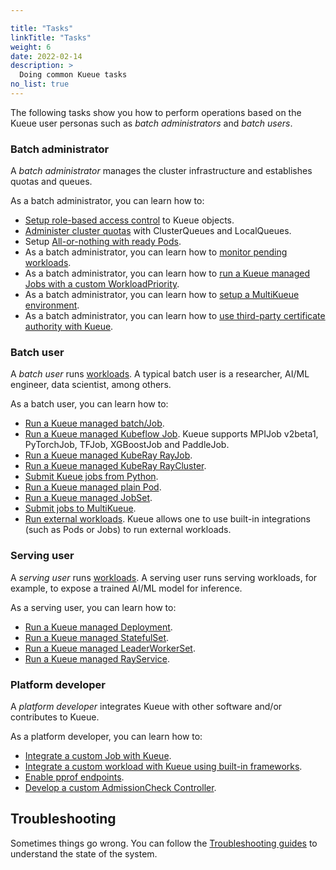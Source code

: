 ```yaml
---

title: "Tasks"
linkTitle: "Tasks"
weight: 6
date: 2022-02-14
description: >
  Doing common Kueue tasks
no_list: true
---
```


The following tasks show you how to perform operations based on the Kueue user
personas such as _batch administrators_ and _batch users_.

### Batch administrator

A _batch administrator_ manages the cluster infrastructure and establishes
quotas and queues.

As a batch administrator, you can learn how to:

- [Setup role-based access control](manage/rbac)
  to Kueue objects.
- [Administer cluster quotas](manage/administer_cluster_quotas) with ClusterQueues and LocalQueues.
- Setup [All-or-nothing with ready Pods](manage/setup_wait_for_pods_ready).
- As a batch administrator, you can learn how to
  [monitor pending workloads](manage/monitor_pending_workloads).
- As a batch administrator, you can learn how to [run a Kueue managed Jobs with a custom WorkloadPriority](manage/run_job_with_workload_priority).
- As a batch administrator, you can learn how to [setup a MultiKueue environment](manage/setup_multikueue).
- As a batch administrator, you can learn how to [use third-party certificate authority with Kueue](manage/cert_manager).

### Batch user

A _batch user_ runs [workloads](/docs/concepts/workload). A typical
batch user is a researcher, AI/ML engineer, data scientist, among others.

As a batch user, you can learn how to:
- [Run a Kueue managed batch/Job](run/jobs).
- [Run a Kueue managed Kubeflow Job](run/kubeflow).
  Kueue supports MPIJob v2beta1, PyTorchJob, TFJob, XGBoostJob and PaddleJob.
- [Run a Kueue managed KubeRay RayJob](run/kuberay/rayjobs).
- [Run a Kueue managed KubeRay RayCluster](run/kuberay/rayclusters).
- [Submit Kueue jobs from Python](run/python_jobs).
- [Run a Kueue managed plain Pod](run/plain_pods).
- [Run a Kueue managed JobSet](run/jobsets).
- [Submit jobs to MultiKueue](run/multikueue).
- [Run external workloads](run/external_workloads).
  Kueue allows one to use built-in integrations (such as Pods or Jobs) to run external workloads.

### Serving user

A _serving user_ runs [workloads](/docs/concepts/workload). 
A serving user runs serving workloads, for example, to expose a trained AI/ML model for inference.

As a serving user, you can learn how to:
- [Run a Kueue managed Deployment](run/deployment).
- [Run a Kueue managed StatefulSet](run/statefulset).
- [Run a Kueue managed LeaderWorkerSet](run/leaderworkerset).
- [Run a Kueue managed RayService](run/kuberay/rayservices).

### Platform developer

A _platform developer_ integrates Kueue with other software and/or contributes to Kueue.

As a platform developer, you can learn how to:
- [Integrate a custom Job with Kueue](dev/integrate_a_custom_job).
- [Integrate a custom workload with Kueue using built-in frameworks](dev/external_frameworks).
- [Enable pprof endpoints](dev/enabling_pprof_endpoints).
- [Develop a custom AdmissionCheck Controller](dev/develop-acc).

## Troubleshooting

Sometimes things go wrong.
You can follow the [Troubleshooting guides](troubleshooting) to understand the state of the system.
